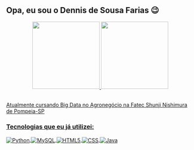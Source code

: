 ## Opa, eu sou o Dennis de Sousa Farias 😉

<div align="center">
  <a href="https://github.com/Dennis-Farias">
  <img height="180em" src="https://github-readme-stats.vercel.app/api?username=Dennis-Farias&show_icons=true&theme=tokyonight&include_all_commits=true&count_private=true"/>
  <img height="180em" src="https://github-readme-stats.vercel.app/api/top-langs/?username=Dennis-Farias&layout=compact&langs_count=7&theme=tokyonight"/>
</div><br/>

Atualmente cursando Big Data no Agronegócio na Fatec Shunji Nishimura de Pompeia-SP

### Tecnologias que eu já utilizei:

<div style="display: inline_block">
  <img align="center" alt="Python" src="https://img.shields.io/badge/Python-14354C?style=for-the-badge&logo=python&logoColor=white"/>
  <img align="center" alt="MySQL" src="https://img.shields.io/badge/MySQL-00000F?style=for-the-badge&logo=mysql&logoColor=white"/>
  <img align="center" alt="HTML5" src="https://img.shields.io/badge/HTML5-E34F26?style=for-the-badge&logo=html5&logoColor=white" />
  <img align="center" alt="CSS" src="https://img.shields.io/badge/CSS3-1572B6?style=for-the-badge&logo=css3&logoColor=white" />
  <img align="center" alt="Java" src="https://img.shields.io/badge/Java-0D1117?style=for-the-badge&logo=openjdk&logoColor=white" />
</div><br/>

